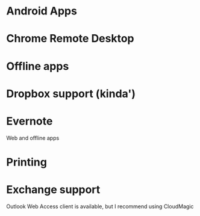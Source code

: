 # Android Apps

# Chrome Remote Desktop

# Offline apps

# Dropbox support (kinda')

# Evernote
Web and offline apps

# Printing

# Exchange support
Outlook Web Access client is available, but I recommend using CloudMagic